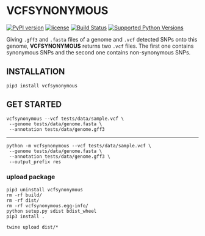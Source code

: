 # VCFSYNONYMOUS

[![PyPI version](https://badge.fury.io/py/vcfsynonymous.svg)](https://badge.fury.io/py/vcfsynonymous)
[![license](https://img.shields.io/pypi/l/vcfsynonymous.svg)](https://pypi.org/project/vcfsynonymous/)
[![Build Status](https://travis-ci.com/Grelot/vcfsynonymous.svg?branch=main)](https://travis-ci.com/Grelot/vcfsynonymous)
[![Supported Python Versions](https://img.shields.io/pypi/pyversions/vcfsynonymous.svg)](https://pypi.python.org/pypi/vcfsynonymous)



Giving `.gff3` and `.fasta` files of a genome and `.vcf` detected SNPs onto this genome, **VCFSYNONYMOUS** returns two `.vcf` files. The first one contains synonymous SNPs and the second one contains non-synonymous SNPs.


## INSTALLATION

```
pip3 install vcfsynonymous
```

## GET STARTED

```
vcfsynonymous --vcf tests/data/sample.vcf \
 --genome tests/data/genome.fasta \
 --annotation tests/data/genome.gff3
```


___________________________________________________________

```
python -m vcfsynonymous --vcf tests/data/sample.vcf \
 --genome tests/data/genome.fasta \
 --annotation tests/data/genome.gff3 \
 --output_prefix res
```


### upload package

```
pip3 uninstall vcfsynonymous
rm -rf build/
rm -rf dist/
rm -rf vcfsynonymous.egg-info/
python setup.py sdist bdist_wheel
pip3 install .

twine upload dist/*
```